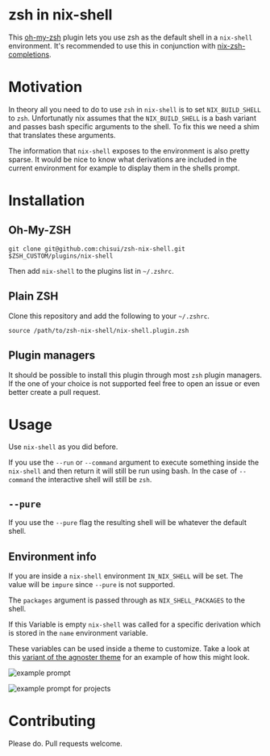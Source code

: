 
# zsh in nix-shell

This [oh-my-zsh](https://github.com/robbyrussell/oh-my-zsh/) plugin lets you use zsh as the default shell in a `nix-shell` environment. It's recommended to use this in conjunction with [nix-zsh-completions](https://github.com/spwhitt/nix-zsh-completions).

# Motivation

In theory all you need to do to use `zsh` in `nix-shell` is to set `NIX_BUILD_SHELL` to `zsh`. Unfortunatly nix assumes that the `NIX_BUILD_SHELL` is a bash variant and passes bash specific arguments to the shell. To fix this we need a shim that translates these arguments.

The information that `nix-shell` exposes to the environment is also pretty sparse. It would be nice to know what derivations are included in the current environment for example to display them in the shells prompt. 

# Installation

## Oh-My-ZSH

    git clone git@github.com:chisui/zsh-nix-shell.git $ZSH_CUSTOM/plugins/nix-shell

Then add `nix-shell` to the plugins list in `~/.zshrc`.

## Plain ZSH

Clone this repository and add the following to your `~/.zshrc`.

    source /path/to/zsh-nix-shell/nix-shell.plugin.zsh

## Plugin managers

It should be possible to install this plugin through most `zsh` plugin managers. If the one of your choice is not supported feel free to open an issue or even better create a pull request.

# Usage

Use `nix-shell` as you did before.

If you use the `--run` or `--command` argument to execute something inside the `nix-shell` and then return it will still be run using bash. In the case of `--command` the interactive shell will still be `zsh`.

## `--pure`

If you use the `--pure` flag the resulting shell will be whatever the default shell.

## Environment info

If you are inside a `nix-shell` environment `IN_NIX_SHELL` will be set. The value will be `impure` since `--pure` is not supported.

The `packages` argument is passed through as `NIX_SHELL_PACKAGES` to the shell. 

If this Variable is empty `nix-shell` was called for a specific derivation which is stored in the `name` environment variable.

These variables can be used inside a theme to customize. Take a look at this [variant of the agnoster theme](https://gist.github.com/chisui/0d12bd51a5fd8e6bb52e6e6a43d31d5e#file-agnoster-nix-zsh-theme) for an example of how this might look.

![example prompt](https://gist.githubusercontent.com/chisui/0d12bd51a5fd8e6bb52e6e6a43d31d5e/raw/8787d8e234e895b2c74194936290a0da9be539ff/example.png)

![example prompt for projects](https://gist.githubusercontent.com/chisui/0d12bd51a5fd8e6bb52e6e6a43d31d5e/raw/ea75cad507e2899b9b6d6ce423330641911110d8/exampleProject.png)

# Contributing

Please do. Pull requests welcome.

